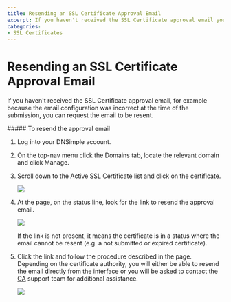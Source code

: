 ```yaml
---
title: Resending an SSL Certificate Approval Email
excerpt: If you haven't received the SSL Certificate approval email you can request the email to be resent.
categories:
- SSL Certificates
---
```


# Resending an SSL Certificate Approval Email

If you haven't received the SSL Certificate approval email, for example because the email configuration was incorrect at the time of the submission, you can request the email to be resent.

<div class="steps" markdown="1">
##### To resend the approval email

1.  Log into your DNSimple account.
1.  On the top-nav menu click the <label>Domains</label> tab, locate the relevant domain and click <label>Manage</label>.
1.  Scroll down to the <label>Active SSL Certificate</label> list and click on the certificate.

    ![](http://f.cl.ly/items/1G3U1W1Z1q0v0n1P2y0H/dnsimple-ssl-pagelink-submitted.png)

1. At the page, on the status line, look for the link to resend the approval email.

    ![](http://f.cl.ly/items/2J1x321z0K300R2Q161i/dnsimple-ssl-resend-approval-link.png)

    If the link is not present, it means the certificate is in a status where the email cannot be resent (e.g. a not submitted or expired certificate).

1.  Click the link and follow the procedure described in the page. Depending on the certificate authority, you will either be able to resend the email directly from the interface or you will be asked to contact the [CA](/articles/what-is-a-certificate-authority) support team for additional assistance.

    ![](http://f.cl.ly/items/0E1F2F3w2X1R3x333t2t/dnsimple-ssl-resend-approval-rapidssl.png)
</div>
